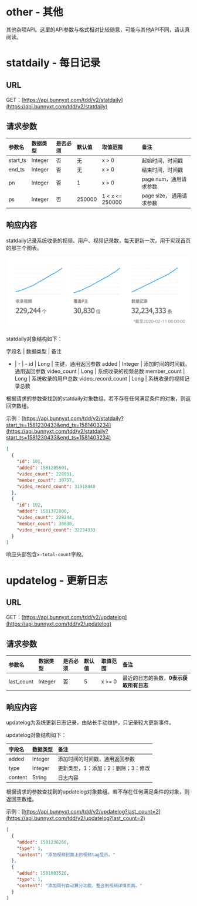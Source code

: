 # other - 其他

其他杂项API。这里的API参数与格式相对比较随意，可能与其他API不同，请认真阅读。

# statdaily - 每日记录

## URL

GET：[https://api.bunnyxt.com/tdd/v2/statdaily](https://api.bunnyxt.com/tdd/v2/statdaily)

## 请求参数

参数名 | 数据类型 | 是否必须 | 默认值 | 取值范围 | 备注
:- | :- | :- | :- | :- | :-
start_ts | Integer | 否 | 无 | x > 0 | 起始时间，时间戳
end_ts | Integer | 否 | 无 | x > 0 | 结束时间，时间戳
pn | Integer | 否 | 1 | x > 0 | page num，通用请求参数
ps | Integer | 否 | 250000 | 1 < x <= 250000 | page size， 通用请求参数

## 响应内容

statdaily记录系统收录的视频、用户、视频记录数，每天更新一次，用于实现首页的那三个图表。

![stat_daily](./image/stat_daily.png)

statdaily对象结构如下：

字段名 | 数据类型 | 备注
- | - | - 
id | Long | 主键，通用返回参数
added | Integer | 添加时间的时间戳，通用返回参数
video_count | Long | 系统收录的视频总数
member_count | Long | 系统收录的用户总数
video_record_count | Long | 系统收录的视频记录总数

根据请求的参数查找到的statdaily对象数组。若不存在任何满足条件的对象，则返回空数组。

示例：[https://api.bunnyxt.com/tdd/v2/statdaily?start_ts=1581230433&end_ts=1581403234](https://api.bunnyxt.com/tdd/v2/statdaily?start_ts=1581230433&end_ts=1581403234)

```JSON
[
  {
    "id": 101,
    "added": 1581285601,
    "video_count": 228951,
    "member_count": 30757,
    "video_record_count": 31918448
  },
  {
    "id": 102,
    "added": 1581372000,
    "video_count": 229244,
    "member_count": 30830,
    "video_record_count": 32234333
  }
]
```

响应头部包含`x-total-count`字段。

# updatelog - 更新日志

## URL

GET：[https://api.bunnyxt.com/tdd/v2/updatelog](https://api.bunnyxt.com/tdd/v2/updatelog)

## 请求参数

参数名 | 数据类型 | 是否必须 | 默认值 | 取值范围 | 备注
:- | :- | :- | :- | :- | :-
last_count | Integer | 否 | 5 | x >= 0 | 最近的日志的条数，**0表示获取所有日志**

## 响应内容

updatelog为系统更新日志记录，由站长手动维护，只记录较大更新事件。

updatelog对象结构如下：

字段名 | 数据类型 | 备注
:- | :- | :- 
added | Integer | 添加时间的时间戳，通用返回参数
type | Integer | 更新类型，1：添加；2：删除；3：修改
content | String | 日志内容

根据请求的参数查找到的updatelog对象数组。若不存在任何满足条件的对象，则返回空数组。

示例：[https://api.bunnyxt.com/tdd/v2/updatelog?last_count=2](https://api.bunnyxt.com/tdd/v2/updatelog?last_count=2)

```JSON
[
  {
    "added": 1581238268,
    "type": 1,
    "content": "添加视频封面上的视频tag显示。"
  },
  {
    "added": 1581083526,
    "type": 1,
    "content": "添加周刊自动算分功能，整合到视频详情页面。"
  }
]
```